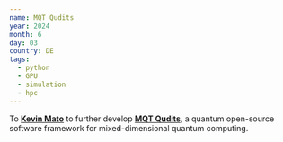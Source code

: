 ```yaml
---
name: MQT Qudits
year: 2024
month: 6
day: 03
country: DE
tags:
  - python
  - GPU
  - simulation
  - hpc
---
```

To **[Kevin Mato](https://www.linkedin.com/in/kevin-mato-quantum/)** to further develop **[MQT Qudits](https://github.com/cda-tum/mqt-qudits)**, a quantum open-source software framework for mixed-dimensional quantum computing.
